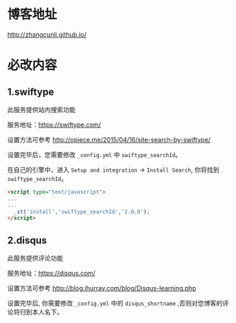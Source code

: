 # 博客地址

<http://zhangcunli.github.io/>


# 必改内容

## 1.swiftype

此服务提供站内搜索功能

服务地址：<https://swiftype.com/>

设置方法可参考 <http://opiece.me/2015/04/16/site-search-by-swiftype/>

设置完毕后，您需要修改 `_config.yml` 中 `swiftype_searchId`。

在自己的引擎中，进入 `Setup and integration` -> `Install Search`, 你将找到 `swiftype_searchId`。

```html
<script type="text/javascript">
...
...
  _st('install','swiftype_searchId','2.0.0');
</script>
```

## 2.disqus

此服务提供评论功能

服务地址：<https://disqus.com/>

设置方法可参考 <http://blog.ihurray.com/blog/Disqus-learning.php>

设置完毕后, 你需要修改 `_config.yml` 中的 `disqus_shortname` ,否则对您博客的评论将归到本人名下。
